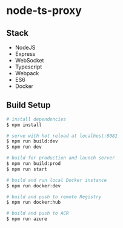 # node-ts-proxy

## Stack

- NodeJS
- Express
- WebSocket
- Typescript
- Webpack
- ES6
- Docker

## Build Setup

```bash
# install dependencies
$ npm install

# serve with hot reload at localhost:8081
$ npm run build:dev
$ npm run dev

# build for production and launch server
$ npm run build:prod
$ npm run start

# build and run local Docker instance
$ npm run docker:dev

# build and push to remote Registry
$ npm run docker:hub

# build and push to ACR
$ npm run azure
```
